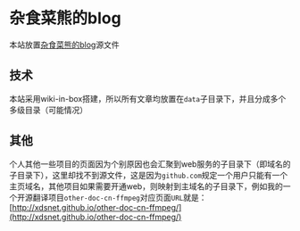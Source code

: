 # 杂食菜熊的blog
本站放置[杂食菜熊的blog](https://xdsnet.github.io/)源文件

## 技术
本站采用wiki-in-box搭建，所以所有文章均放置在`data`子目录下，并且分成多个多级目录（可能情况）

## 其他
个人其他一些项目的页面因为个别原因也会汇聚到web服务的子目录下（即域名的子目录下），这里却找不到源文件，这是因为`github.com`规定一个用户只能有一个主页域名，其他项目如果需要开通web，则映射到主域名的子目录下，例如我的一个开源翻译项目`other-doc-cn-ffmpeg`对应页面`URL`就是：[http://xdsnet.github.io/other-doc-cn-ffmpeg/](http://xdsnet.github.io/other-doc-cn-ffmpeg/)
